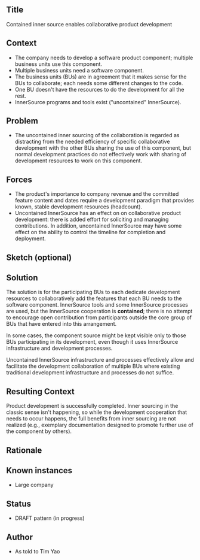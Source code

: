 ## Title  
Contained inner source enables collaborative product development

## Context
* The company needs to develop a software product component; multiple business units use this component.
* Multiple business units need a software component.
* The business units (BUs) are in agreement that it makes sense for the BUs to collaborate; each needs some different changes to the code.
* One BU doesn't have the resources to do the development for all the rest.
* InnerSource programs and tools exist ("uncontained" InnerSource).

## Problem  
* The uncontained inner sourcing of the collaboration is regarded as distracting from the needed efficiency of specific collaborative development with the other BUs sharing the use of this component, but normal development practices do not effectively work with sharing of development resources to work on this component.

## Forces  
* The product's importance to company revenue and the committed feature content and dates require a development paradigm that provides known, stable development resources (headcount).
* Uncontained InnerSource has an effect on on collaborative product development: there is added effort for soliciting and managing contributions. In addition, uncontained InnerSource may have some effect on the ability to control the timeline for completion and deployment.

## Sketch (optional)

## Solution
The solution is for the participating BUs to each dedicate development resources to collaboratively add the features that each BU needs to the software component. InnerSource tools and some InnerSource processes are used, but the InnerSource cooperation is **contained**; there is no attempt to encourage open contribution from participants outside the core group of BUs that have entered into this arrangement.

In some cases, the component source might be kept visible only to those BUs participating in its development, even though it uses InnerSource infrastructure and development processes.

Uncontained InnerSource infrastructure and processes effectively allow and facilitate the development collaboration of multiple BUs where existing traditional development infrastructure and processes do not suffice.

## Resulting Context
Product development is successfully completed. Inner sourcing in the classic sense isn't happening, so while the development cooperation that needs to occur happens, the full benefits from inner sourcing are not realized (e.g., exemplary documentation designed to promote further use of the component by others).

## Rationale


## Known instances
* Large company

## Status  
* DRAFT pattern (in progress)

## Author
* As told to Tim Yao

